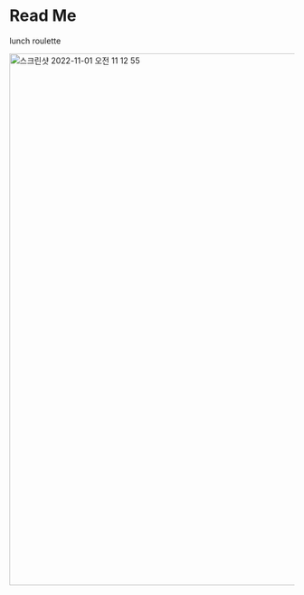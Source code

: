 # Read Me

lunch roulette

<img width="941" alt="스크린샷 2022-11-01 오전 11 12 55" src="https://user-images.githubusercontent.com/80671448/199144132-a6888dfc-6b26-4f11-b074-0316c26d4c49.png">
